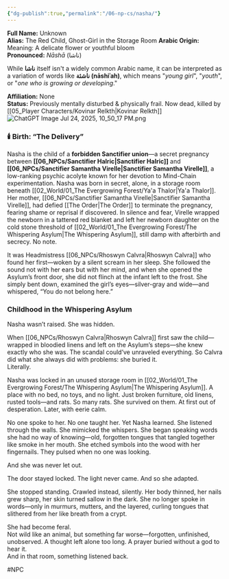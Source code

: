 ```yaml
---
{"dg-publish":true,"permalink":"/06-np-cs/nasha/"}
---
```


**Full Name:** Unknown  
**Alias:** The Red Child, Ghost-Girl in the Storage Room
**Arabic Origin:** Meaning: A delicate flower or youthful bloom  
**Pronounced:** _Nāshā_ (ناشا)   

While **ناشا** itself isn't a widely common Arabic name, it can be interpreted as a variation of words like **ناشئة (nāshiʾah)**, which means "_young girl_", "_youth_", or "_one who is growing or developing_."  
	
**Affiliation:** None  
**Status:** Previously mentally disturbed & physically frail. Now dead, killed by [[05_Player Characters/Kovinar Relkth\|Kovinar Relkth]]
![ChatGPT Image Jul 24, 2025, 10_50_17 PM.png](/img/user/Items/Non-Magical/ChatGPT%20Image%20Jul%2024,%202025,%2010_50_17%20PM.png)
### 🕯️ Birth: “The Delivery”

Nasha is the child of a **forbidden Sanctifier union**—a secret pregnancy between **[[06_NPCs/Sanctifier Halric\|Sanctifier Halric]]** and **[[06_NPCs/Sanctifier Samantha Virelle\|Sanctifier Samantha Virelle]]**, a low-ranking psychic acolyte known for her devotion to Mind-Chain experimentation. Nasha was born in secret, alone, in a storage room beneath [[02_World/01_The Evergrowing Forest/Ya'a Thalor\|Ya'a Thalor]]. Her mother, [[06_NPCs/Sanctifier Samantha Virelle\|Sanctifier Samantha Virelle]], had defied [[The Order\|The Order]] to terminate the pregnancy, fearing shame or reprisal if discovered. In silence and fear, Virelle wrapped the newborn in a tattered red blanket and left her newborn daughter on the cold stone threshold of [[02_World/01_The Evergrowing Forest/The Whispering Asylum\|The Whispering Asylum]], still damp with afterbirth and secrecy. No note.  

It was Headmistress [[06_NPCs/Rhoswyn Calvra\|Rhoswyn Calvra]] who found her first—woken by a silent scream in her sleep. She followed the sound not with her ears but with her mind, and when she opened the Asylum’s front door, she did not flinch at the infant left to the frost. She simply bent down, examined the girl’s eyes—silver-gray and wide—and whispered, “You do not belong here.”

### **Childhood in the Whispering Asylum**

Nasha wasn’t raised. She was hidden.

When [[06_NPCs/Rhoswyn Calvra\|Rhoswyn Calvra]] first saw the child—wrapped in bloodied linens and left on the Asylum’s steps—she knew exactly who she was. The scandal could’ve unraveled everything. So Calvra did what she always did with problems: she buried it.  
Literally.

Nasha was locked in an unused storage room in [[02_World/01_The Evergrowing Forest/The Whispering Asylum\|The Whispering Asylum]]. A place with no bed, no toys, and no light. Just broken furniture, old linens, rusted tools—and rats. So many rats. She survived on them. At first out of desperation. Later, with eerie calm.

No one spoke to her. No one taught her. Yet Nasha learned. She listened through the walls. She mimicked the whispers. She began speaking words she had no way of knowing—old, forgotten tongues that tangled together like smoke in her mouth. She etched symbols into the wood with her fingernails. They pulsed when no one was looking.

And she was never let out.

The door stayed locked. The light never came. And so she adapted.

She stopped standing. Crawled instead, silently. Her body thinned, her nails grew sharp, her skin turned sallow in the dark. She no longer spoke in words—only in murmurs, mutters, and the layered, curling tongues that slithered from her like breath from a crypt.

She had become feral.  
Not wild like an animal, but something far worse—forgotten, unfinished, unobserved. A thought left alone too long. A prayer buried without a god to hear it.  
And in that room, something listened back.

#NPC 